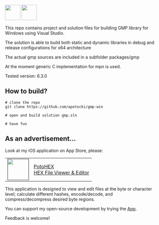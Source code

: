 [<img src="https://api.gitsponsors.com/api/badge/img?id=730903610" height="50">](https://api.gitsponsors.com/api/badge/link?p=+UaTpf/X7QVU2rh9pLzkO0nO+0PWF4hEmiTvnrSVaqOWWDMYu6JTVRYA2cj1r2KcT0Nk3RsmKNPqPM6BbjJWrkQjwsZAX/zXP3uLa8d+UE7eggWv8VH92HJ1S7reX51z1HpitLbRFtSf3zZrriI/iA==)
[<img src="https://api.gitsponsors.com/api/badge/img?id=730903610" height="50">](https://api.gitsponsors.com/api/badge/link?p=+UaTpf/X7QVU2rh9pLzkO0nO+0PWF4hEmiTvnrSVaqOWWDMYu6JTVRYA2cj1r2KcT0Nk3RsmKNPqPM6BbjJWrkQjwsZAX/zXP3uLa8d+UE7eggWv8VH92HJ1S7reX51z1HpitLbRFtSf3zZrriI/iA==)

This repo contains project and solution files for building GMP library for Windows using Visual Studio.

The solution is able to build both static and dynamic libraries in debug and release configurations for x64 architecture

The actual gmp sources are included in a subfolder packages/gmp

At the moment generic C implementation for mpn is used.

Tested version: 6.3.0

## How to build?
    # clone the repo
    git clone https://github.com/apotocki/gmp-win
    
    # open and build solution gmp.sln
    
    # have fun
    
## As an advertisement…
Look at my iOS application on App Store, please:

[<table align="center" border=0 cellspacing=0 cellpadding=0><tr><td><img src="https://is4-ssl.mzstatic.com/image/thumb/Purple112/v4/78/d6/f8/78d6f802-78f6-267a-8018-751111f52c10/AppIcon-0-1x_U007emarketing-0-10-0-85-220.png/460x0w.webp" width="70"/></td><td><a href="https://apps.apple.com/us/app/potohex/id1620963302">PotoHEX</a><br>HEX File Viewer & Editor</td><tr></table>]()

This application is designed to view and edit files at the byte or character level; calculate different hashes, encode/decode, and compress/decompress desired byte regions.
  
You can support my open-source development by trying the [App](https://apps.apple.com/us/app/potohex/id1620963302).

Feedback is welcome!
